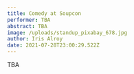 ```yaml
---
title: Comedy at Soupcon
performer: TBA
abstract: TBA
image: /uploads/standup_pixabay_678.jpg
author: Iris Alroy
date: 2021-07-28T23:00:29.522Z
---
```

TBA